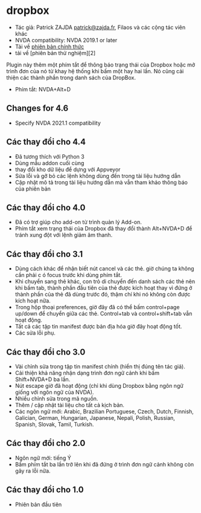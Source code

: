 # dropbox #

* Tác giả: Patrick ZAJDA <patrick@zajda.fr>, Filaos và các cộng tác viên
  khác
* NVDA compatibility: NVDA 2019.1 or later
* Tải về [phiên bản chính thức][1]
* tải về [phiên bản thử nghiệm][2]

Plugin này thêm một phím tắt để thông báo trạng thái của Dropbox hoặc mở
trình đơn của nó từ khay hệ thống khi bấm một hay hai lần.  Nó cũng cải
thiện các thành phần trong danh sách của DropBox.

* Phím tắt: NVDA+Alt+D


## Changes for 4.6 ##

* Specify NVDA 2021.1 compatibility

## Các thay đổi cho 4.4 ##

* Đã tương thích với Python 3
* Dùng mẫu addon cuối cùng
* thay đổi kho dữ liệu để dựng với Appveyor
* Sửa lỗi và gỡ bỏ các lệnh không dùng đến trong tài liệu hướng dẫn
* Cập nhật mô tả trong tài liệu hướng dẫn mà vẫn tham khảo thông báo của
  phiên bản

## Các thay đổi cho 4.0 ##

* Đã có trợ giúp cho add-on từ trình quản lý Add-on.
* Phím tắt xem trạng thái của Dropbox đã thay đổi thành Alt+NVDA+D để tránh
  xung đột với lệnh giảm âm thanh.

## Các thay đổi cho 3.1 ##

* Dùng cách khác để nhận biết nút cancel và các thẻ. giờ chúng ta không cần
  phải c ó focus trước khi dùng phím tắt.
* Khi chuyển sang thẻ khác, con trỏ di chuyển đến danh sách các thẻ nên khi
  bấm tab, thành phần đầu tiên của thẻ được kích hoạt thay vì đứng ở thành
  phần của thẻ đã dùng trước đó, thậm chí khi nó không còn được kích hoạt
  nữa.
* Trong hộp thoại preferences, giờ đây đã có thể bấm control+page up/down để
  chuyển giữa các thẻ. Control+tab và control+shift+tab vẫn hoạt động.
* Tất cả các tập tin manifest được bản địa hóa giờ đây hoạt động tốt.
* Các sửa lỗi phụ.

## Các thay đổi cho 3.0 ##

* Vài chỉnh sửa trong tập tin manifest chính (hiển thị đúng tên tác giả).
* Cải thiện khả năng nhận dạng trình đơn ngữ cảnh khi bấm  Shift+NVDA+D ba
  lần.
* Nút escape giờ đã hoạt động (chỉ khi dùng Dropbox bằng ngôn ngữ giống với
  ngôn ngữ của NVDA).
* Nhiều chỉnh sửa trong mã nguồn.
* Thêm / cập nhật tài liệu cho tất cả kịch bản.
* Các ngôn ngữ mới: Arabic, Brazilian Portuguese, Czech, Dutch, Finnish,
  Galician, German, Hungarian, Japanese, Nepali, Polish, Russian, Spanish,
  Slovak, Tamil, Turkish.

## Các thay đổi cho 2.0 ##

* Ngôn ngữ mới: tiếng Ý
* Bấm phím tắt ba lần trở lên khi đã đứng ở trình đơn ngữ cảnh không còn gây
  ra lỗi nữa.

## Các thay đổi cho 1.0 ##

* Phiên bản đầu tiên


[1]: https://github.com/ruifontes/dropbox/releases/download/2023.10.01/dropbox-2023.10.01.nvda-addon
